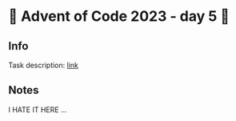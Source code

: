# 🎄 Advent of Code 2023 - day 5 🎄

## Info

Task description: [link](https://adventofcode.com/2023/day/5)

## Notes
I HATE IT HERE
...
